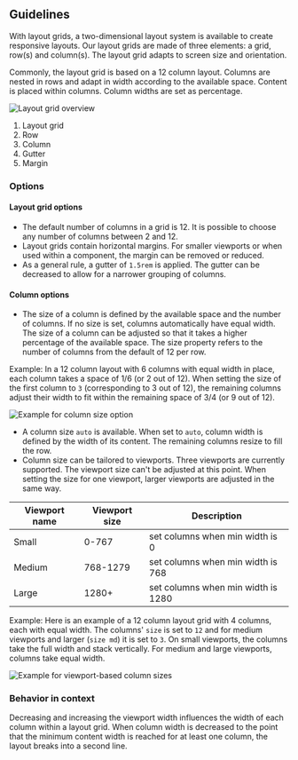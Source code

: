## Guidelines

With layout grids, a two-dimensional layout system is available to create responsive layouts. Our layout grids are made of three elements: a grid, row(s) and column(s). The layout grid adapts to screen size and orientation.

Commonly, the layout grid is based on a 12 column layout. Columns are nested in rows and adapt in width according to the available space. Content is placed within columns. Column widths are set as percentage.

![Layout grid overview](https://www.figma.com/design/wEptRgAezDU1z80Cn3eZ0o/iX-Pattern-Illustrations?type=design&node-id=800-2637&mode=design&t=R26qUrZCUTY2iIxG-1)

1. Layout grid
2. Row
3. Column
4. Gutter
5. Margin

### Options

#### Layout grid options

- The default number of columns in a grid is 12. It is possible to choose any number of columns between 2 and 12.
- Layout grids contain horizontal margins. For smaller viewports or when used within a component, the margin can be removed or reduced.
- As a general rule, a gutter of `1.5rem` is applied. The gutter can be decreased to allow for a narrower grouping of columns.

#### Column options

- The size of a column is defined by the available space and the number of columns. If no size is set, columns automatically have equal width. The size of a column can be adjusted so that it takes a higher percentage of the available space. The size property refers to the number of columns from the default of 12 per row.

Example: In a 12 column layout with 6 columns with equal width in place, each column takes a space of 1/6 (or 2 out of 12). When setting the size of the first column to `3` (corresponding to 3 out of 12), the remaining columns adjust their width to fit within the remaining space of 3/4 (or 9 out of 12).

![Example for column size option](https://www.figma.com/design/wEptRgAezDU1z80Cn3eZ0o/iX-Pattern-Illustrations?type=design&node-id=796-3&mode=design&t=R26qUrZCUTY2iIxG-1)

- A column size `auto` is available. When set to `auto`, column width is defined by the width of its content. The remaining columns resize to fill the row.
- Column size can be tailored to viewports. Three viewports are currently supported. The viewport size can't be adjusted at this point. When setting the size for one viewport, larger viewports are adjusted in the same way.

| Viewport name | Viewport size | Description                        |
| ------------- | ------------- | ---------------------------------- |
| Small         | 0-767         | set columns when min width is 0    |
| Medium        | 768-1279      | set columns when min width is 768  |
| Large         | 1280+         | set columns when min width is 1280 |

Example: Here is an example of a 12 column layout grid with 4 columns, each with equal width. The columns' `size` is set to `12` and for medium viewports and larger (`size md`) it is set to `3`. On small viewports, the columns take the full width and stack vertically. For medium and large viewports, columns take equal width.

![Example for viewport-based column sizes](https://www.figma.com/design/wEptRgAezDU1z80Cn3eZ0o/iX-Pattern-Illustrations?type=design&node-id=800-23920&mode=design&t=R26qUrZCUTY2iIxG-1)

### Behavior in context

Decreasing and increasing the viewport width influences the width of each column within a layout grid. When column width is decreased to the point that the minimum content width is reached for at least one column, the layout breaks into a second line.

